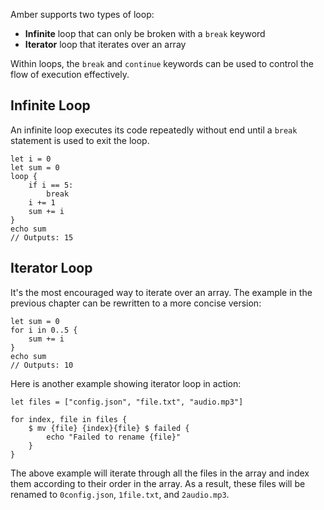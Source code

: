 Amber supports two types of loop:
- **Infinite** loop that can only be broken with a `break` keyword
- **Iterator** loop that iterates over an array

Within loops, the `break` and `continue` keywords can be used to control the flow of execution effectively.

## Infinite Loop

An infinite loop executes its code repeatedly without end until a `break` statement is used to exit the loop.

```ab
let i = 0
let sum = 0
loop {
    if i == 5:
        break
    i += 1
    sum += i
}
echo sum
// Outputs: 15
```

## Iterator Loop

It's the most encouraged way to iterate over an array. The example in the previous chapter can be rewritten to a more concise version:

```ab
let sum = 0
for i in 0..5 {
    sum += i
}
echo sum
// Outputs: 10
```

Here is another example showing iterator loop in action:

```ab
let files = ["config.json", "file.txt", "audio.mp3"]

for index, file in files {
    $ mv {file} {index}{file} $ failed {
        echo "Failed to rename {file}"
    }
}
```

The above example will iterate through all the files in the array and index them according to their order in the array. As a result, these files will be renamed to `0config.json`, `1file.txt`, and `2audio.mp3`.
